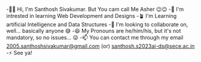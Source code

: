 -👋🏻 Hi, I'm Santhosh Sivakumar. But You cam call Me Asher 😉😉
-👀 I'm intrested in learning Web Development and Designs
-🪴 I'm Learning artificial Intelligence and Data Structures
-💞 I'm looking to collaborate on, well... basically anyone 😅
-😆 My Pronouns are he/him/his, but it's not mandatory, so no issues... 😜
-📫 You can contact me through my email 2005.santhoshsivakumar@gmail.com (or) santhosh.s2023ai-ds@sece.ac.in
-⚡ See ya! 

<!---
santhosh-sivakumar/santhosh-sivakumar is a ✨ special ✨ repository because its `README.md` (this file) appears on your GitHub profile.
You can click the Preview link to take a look at your changes.
--->
